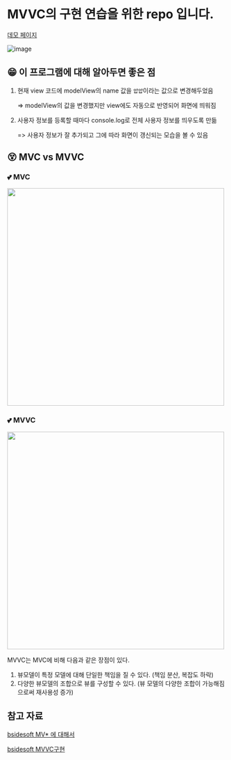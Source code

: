 # MVVC의 구현 연습을 위한 repo 입니다.

[데모 페이지](https://0307kwon.github.io/javascript-mvvc-practice/)

![image](https://user-images.githubusercontent.com/48755175/114265528-3a29f980-9a2c-11eb-99c1-a8abaccbdb12.png)

## 😁 이 프로그램에 대해 알아두면 좋은 점

1. 현재 view 코드에 modelView의 name 값을 `얍얍`이라는 값으로 변경해두었음
  
    => modelView의 값을 변경했지만 view에도 자동으로 반영되어 화면에 띄워짐

2. 사용자 정보를 등록할 때마다 console.log로 전체 사용자 정보를 띄우도록 만듦

    => 사용자 정보가 잘 추가되고 그에 따라 화면이 갱신되는 모습을 볼 수 있음
    
    
## 😵 MVC vs MVVC

### 💕 MVC
<img width="500px" src="https://user-images.githubusercontent.com/48755175/114265236-aad01680-9a2a-11eb-98e0-9af42333eff8.png" />

### 💕 MVVC
<img width="500px" src="https://user-images.githubusercontent.com/48755175/114265249-bde2e680-9a2a-11eb-9771-b2d3401b125d.png" />

MVVC는 MVC에 비해 다음과 같은 장점이 있다.
1. 뷰모델이 특정 모델에 대해 단일한 책임을 질 수 있다. (책임 분산, 복잡도 하락)
2. 다양한 뷰모델의 조합으로 뷰를 구성할 수 있다. (뷰 모델의 다양한 조합이 가능해짐으로써 재사용성 증가)

## 참고 자료
[bsidesoft MV* 에 대해서](https://www.bsidesoft.com/5948)

[bsidesoft MVVC구현](https://www.bsidesoft.com/5964)
